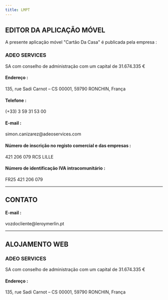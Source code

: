```yaml
---
title: LMPT
---
```

<div>
  <h2>EDITOR DA APLICAÇÃO MÓVEL</h2>
  A presente aplicação móvel "Cartão Da Casa" é publicada pela empresa :
  <h3>ADEO SERVICES</h3>
  SA com conselho de administração com um capital de 31.674.335 €<v-spacer></v-spacer>
  <h4>Endereço :</h4> 135, rue Sadi Carnot – CS 00001, 59790 RONCHIN, França<v-spacer></v-spacer>
  <h4>Telefone :</h4> (+33) 3 59 31 53 00<v-spacer></v-spacer>
  <h4>E-mail :</h4> simon.canizarez@adeoservices.com<v-spacer></v-spacer>
  <h4>Número de inscrição no registo comercial e das empresas :</h4> 421 206 079 RCS LILLE<v-spacer></v-spacer>
  <h4>Número de identificação IVA intracomunitário :</h4> FR25 421 206 079<v-spacer></v-spacer>

  <!--  -->
  <hr>
  <h2>CONTATO</h2>
  <h4>E-mail :</h4> vozdocliente@leroymerlin.pt

  <!--  -->
  <hr>
  <h2>ALOJAMENTO WEB</h2>
  <h3>ADEO SERVICES</h3>
  SA com conselho de administração com um capital de 31.674.335 € <v-spacer></v-spacer>
  <h4>Endereço :</h4> 135, rue Sadi Carnot – CS 00001, 59790 RONCHIN, França
</div>